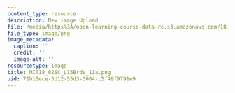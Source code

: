 ```yaml
---
content_type: resource
description: New image Upload
file: /media/https%3A/open-learning-course-data-rc.s3.amazonaws.com/18-02sc-multivariable-calculus-fall-2010/71b10ece3d1255d33004c5f49f9791e9_MIT18_02SC_L15Brds_11a.png
file_type: image/png
image_metadata:
  caption: ''
  credit: ''
  image-alt: ''
resourcetype: Image
title: MIT18_02SC_L15Brds_11a.png
uid: 71b10ece-3d12-55d3-3004-c5f49f9791e9
---
```

